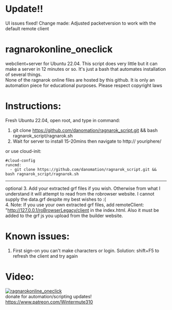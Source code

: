 # Update!! 
UI issues fixed! Change made: Adjusted packetversion to work with the default remote client  

# ragnarokonline_oneclick
webclient+server for Ubuntu 22.04. This script does very little but it can make a server in 12 minutes or so. 
It's just a bash that automates installation of several things.  
None of the ragnarok online files are hosted by this github. It is only an automation piece for educational purposes. Please respect copyright laws  

# Instructions:
Fresh Ubuntu 22.04, open root, and type in command:  
1. git clone https://github.com/danomation/ragnarok_script.git && bash ragnarok_script/ragnarok.sh  
2. Wait for server to install 15-20mins then navigate to http:// youriphere/ 

or use cloud-init:  
```
#cloud-config
runcmd:
  - git clone https://github.com/danomation/ragnarok_script.git && bash ragnarok_script/ragnarok.sh
```
--- 
optional 
3. Add your extracted grf files if you wish. Otherwise from what I understand it will attempt to read from the robrowser website. I cannot supply the data.grf despite my best wishes to :(  
4. Note: If you use your own extracted grf files, add remoteClient:  "http://127.0.0.1/roBrowserLegacy/client in the index.html. Also it must be added to the grf js you upload from the builder website.  

# Known issues:
1. First sign-on you can't make characters or login. 
Solution: shift+F5 to refresh the client and try again 

# Video:  

[![ragnarokonline_oneclick](https://img.youtube.com/vi/HSR538rZhXM/0.jpg)](https://www.youtube.com/watch?v=HSR538rZhXM)  
donate for automation/scripting updates! https://www.patreon.com/Wintermute310  
